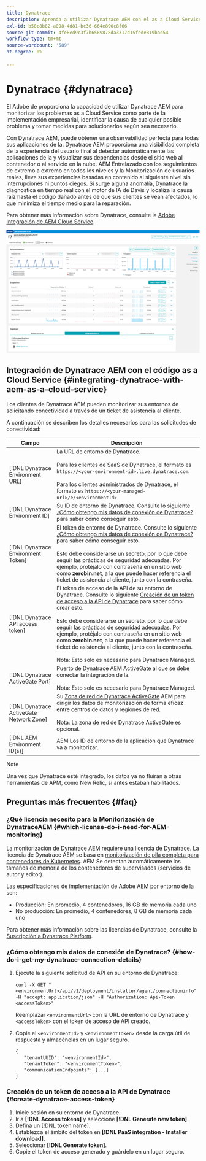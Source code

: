 ```yaml
---
title: Dynatrace
description: Aprenda a utilizar Dynatrace AEM con el as a Cloud Service de la
exl-id: b58c8b82-a098-4d81-bc36-664e890c8f66
source-git-commit: 4fe8ed9c3f7b6589878da3317d15fede819bad54
workflow-type: tm+mt
source-wordcount: '589'
ht-degree: 0%

---
```


# Dynatrace {#dynatrace}

El Adobe de proporciona la capacidad de utilizar Dynatrace AEM para monitorizar los problemas as a Cloud Service como parte de la implementación empresarial, identificar la causa de cualquier posible problema y tomar medidas para solucionarlos según sea necesario.

Con Dynatrace AEM, puede obtener una observabilidad perfecta para todas sus aplicaciones de la. Dynatrace AEM proporciona una visibilidad completa de la experiencia del usuario final al detectar automáticamente las aplicaciones de la y visualizar sus dependencias desde el sitio web al contenedor o al servicio en la nube. AEM Entrelazado con los seguimientos de extremo a extremo en todos los niveles y la Monitorización de usuarios reales, lleve sus experiencias basadas en contenido al siguiente nivel sin interrupciones ni puntos ciegos. Si surge alguna anomalía, Dynatrace la diagnostica en tiempo real con el motor de IA de Davis y localiza la causa raíz hasta el código dañado antes de que sus clientes se vean afectados, lo que minimiza el tiempo medio para la reparación.

Para obtener más información sobre Dynatrace, consulte la [Adobe Integración de AEM Cloud Service](https://www.dynatrace.com/hub/detail/adobe-experience-manager-1/).

![AEM métricas de rendimiento de autor y editor](/help/implementing/cloud-manager/assets/dynatrace-performance-metrics.png)

## Integración de Dynatrace AEM con el código as a Cloud Service {#integrating-dynatrace-with-aem-as-a-cloud-service}

Los clientes de Dynatrace AEM pueden monitorizar sus entornos de solicitando conectividad a través de un ticket de asistencia al cliente.

A continuación se describen los detalles necesarios para las solicitudes de conectividad:

| **Campo** | **Descripción** |
|---|---|
| [!DNL Dynatrace Environment URL] | La URL de entorno de Dynatrace.<br><br>Para los clientes de SaaS de Dynatrace, el formato es `https://<your-environment-id>.live.dynatrace.com`.<br><br>Para los clientes administrados de Dynatrace, el formato es `https://<your-managed-url>/e/<environmentId>` |
| [!DNL Dynatrace Environment ID] | Su ID de entorno de Dynatrace. Consulte lo siguiente [¿Cómo obtengo mis datos de conexión de Dynatrace?](#how-do-i-get-my-dynatrace-connection-details) para saber cómo conseguir esto. |
| [!DNL Dynatrace Environment Token] | El token de entorno de Dynatrace. Consulte lo siguiente [¿Cómo obtengo mis datos de conexión de Dynatrace?](#how-do-i-get-my-dynatrace-connection-details) para saber cómo conseguir esto.<br><br>Esto debe considerarse un secreto, por lo que debe seguir las prácticas de seguridad adecuadas. Por ejemplo, protéjalo con contraseña en un sitio web como **zerobin.net**, a la que puede hacer referencia el ticket de asistencia al cliente, junto con la contraseña. |
| [!DNL Dynatrace API access token] | El token de acceso de la API de su entorno de Dynatrace.  Consulte lo siguiente [Creación de un token de acceso a la API de Dynatrace](#create-dynatrace-access-token) para saber cómo crear esto.<br><br>Esto debe considerarse un secreto, por lo que debe seguir las prácticas de seguridad adecuadas. Por ejemplo, protéjalo con contraseña en un sitio web como **zerobin.net**, a la que puede hacer referencia el ticket de asistencia al cliente, junto con la contraseña.<br><br>Nota: Esto solo es necesario para Dynatrace Managed. |
| [!DNL Dynatrace ActiveGate Port] | Puerto de Dynatrace AEM ActiveGate al que se debe conectar la integración de la.<br><br>Nota: Esto solo es necesario para Dynatrace Managed. |
| [!DNL Dynatrace ActiveGate Network Zone] | Su [Zona de red de Dynatrace ActiveGate](https://docs.dynatrace.com/docs/manage/network-zones) AEM para dirigir los datos de monitorización de forma eficaz entre centros de datos y regiones de red.<br><br>Nota: La zona de red de Dynatrace ActiveGate es opcional. |
| [!DNL AEM Environment ID(s)] | AEM Los ID de entorno de la aplicación que Dynatrace va a monitorizar. |

>[!NOTE]
>
>Una vez que Dynatrace esté integrado, los datos ya no fluirán a otras herramientas de APM, como New Relic, si antes estaban habilitados.

## Preguntas más frecuentes {#faq}

### ¿Qué licencia necesito para la Monitorización de DynatraceAEM {#which-license-do-i-need-for-AEM-monitoring}

La monitorización de Dynatrace AEM requiere una licencia de Dynatrace. La licencia de Dynatrace AEM se basa en [monitorización de pila completa para contenedores de Kubernetes](https://docs.dynatrace.com/docs/shortlink/dps-hosts#gib-hour-calculation-for-containers-and-application-only-monitoring). AEM Se detectan automáticamente los tamaños de memoria de los contenedores de supervisados (servicios de autor y editor).

Las especificaciones de implementación de Adobe AEM por entorno de la son:

* Producción: En promedio, 4 contenedores, 16 GB de memoria cada uno
* No producción: En promedio, 4 contenedores, 8 GB de memoria cada uno

Para obtener más información sobre las licencias de Dynatrace, consulte la [Suscripción a Dynatrace Platform](https://docs.dynatrace.com/docs/shortlink/dynatrace-platform-subscription).

### ¿Cómo obtengo mis datos de conexión de Dynatrace? {#how-do-i-get-my-dynatrace-connection-details}

1. Ejecute la siguiente solicitud de API en su entorno de Dynatrace:

   ```
   curl -X GET "<environmentUrl>/api/v1/deployment/installer/agent/connectioninfo" -H "accept: application/json" -H "Authorization: Api-Token <accessToken>"
   ```


   Reemplazar `<environmentUrl>` con la URL de entorno de Dynatrace y `<accessToken>` con el token de acceso de API creado.

1. Copie el `<environmentId>` y `<environmentToken>` desde la carga útil de respuesta y almacénelas en un lugar seguro.

   ```
   {
      "tenantUUID": "<environmentId>",
      "tenantToken": "<environmentToken>",
      "communicationEndpoints": [...]
   }
   ```

### Creación de un token de acceso a la API de Dynatrace {#create-dynatrace-access-token}

1. Inicie sesión en su entorno de Dynatrace.
1. Ir a **[!DNL Access tokens]** y seleccione **[!DNL Generate new token]**.
1. Defina un [!DNL token name].
1. Establezca el ámbito del token en **[!DNL PaaS integration - Installer download]**.
1. Seleccionar **[!DNL Generate token]**.
1. Copie el token de acceso generado y guárdelo en un lugar seguro.





